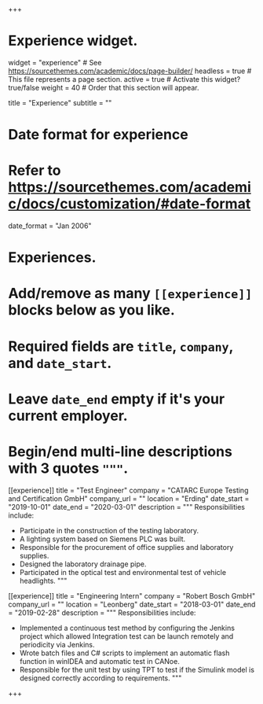 +++
# Experience widget.
widget = "experience"  # See https://sourcethemes.com/academic/docs/page-builder/
headless = true  # This file represents a page section.
active = true  # Activate this widget? true/false
weight = 40  # Order that this section will appear.

title = "Experience"
subtitle = ""

# Date format for experience
#   Refer to https://sourcethemes.com/academic/docs/customization/#date-format
date_format = "Jan 2006"

# Experiences.
#   Add/remove as many `[[experience]]` blocks below as you like.
#   Required fields are `title`, `company`, and `date_start`.
#   Leave `date_end` empty if it's your current employer.
#   Begin/end multi-line descriptions with 3 quotes `"""`.
[[experience]]
  title = "Test Engineer"
  company = "CATARC Europe Testing and Certification GmbH"
  company_url = ""
  location = "Erding"
  date_start = "2019-10-01"
  date_end = "2020-03-01"
  description = """
  Responsibilities include:
  
  * Participate in the construction of the testing laboratory. 
  * A lighting system based on Siemens PLC was built.
  * Responsible for the procurement of office supplies and laboratory supplies.
  * Designed the laboratory drainage pipe. 
  * Participated in the optical test and environmental test of vehicle headlights.
  """

[[experience]]
  title = "Engineering Intern"
  company = "Robert Bosch GmbH"
  company_url = ""
  location = "Leonberg"
  date_start = "2018-03-01"
  date_end = "2019-02-28"
  description = """
  Responsibilities include:
  
  * Implemented a continuous test method by configuring the Jenkins project which allowed Integration test can be launch remotely and periodicity via Jenkins. 
  * Wrote batch files and C# scripts to implement an automatic flash function in winIDEA and automatic test in CANoe.
  * Responsible for the unit test by using TPT to test if the Simulink model is designed correctly according to requirements.
  """


+++
